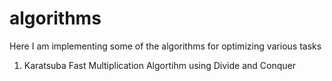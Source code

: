 # algorithms

Here I am implementing some of the algorithms for optimizing various tasks

1. Karatsuba Fast Multiplication Algortihm using Divide and Conquer
